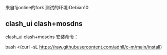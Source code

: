 来自fjjonline的fork
测试的环境:Debian10
## **clash_ui** clash+mosdns
clash_ui clash+mosdns 安装命令：

bash <(curl -sL https://raw.githubusercontent.com/adhll/c-m/main/install)
